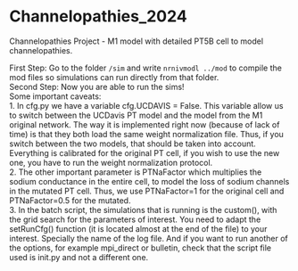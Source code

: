# Channelopathies_2024
Channelopathies Project - M1 model with detailed PT5B cell to model channelopathies.

First Step: Go to the folder `/sim` and write `nrnivmodl ../mod` to compile the mod files so simulations can run directly from that folder. \
Second Step: Now you are able to run the sims! \
Some important caveats: \
        1. In cfg.py we have a variable cfg.UCDAVIS = False. This variable allow us to switch between the UCDavis PT model and the model from the M1 original network. The way it is implemented right now (because of lack of time) is that they both load the same weight normalization file. Thus, if you switch between the two models, that should be taken into account. Everything is calibrated for the original PT cell, if you wish to use the new one, you have to run the weight normalization protocol.\
        2. The other important parameter is PTNaFactor which multiplies the sodium conductance in the entire cell, to model the loss of sodium channels in the mutated PT cell. Thus, we use PTNaFactor=1 for the original cell and PTNaFactor=0.5 for the mutated.\
        3. In the batch script, the simulations that is running is the custom(), with the grid search for the parameters of interest. You need to adapt the setRunCfg() function (it is located almost at the end of the file) to your interest. Specially the name of the log file. And if you want to run another of the options, for example mpi_direct or bulletin, check that the script file used is init.py and not a different one.

